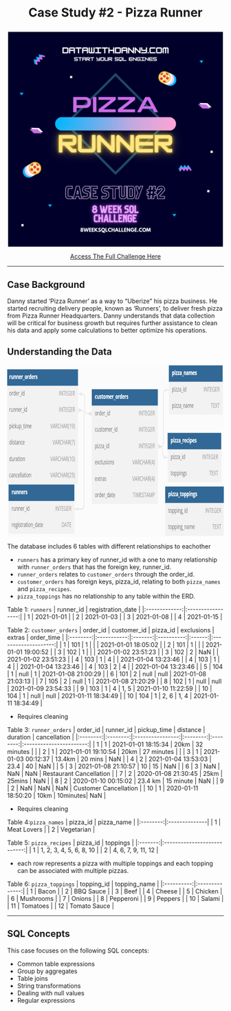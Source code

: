 # <p align="center"> Case Study #2 - Pizza Runner
 </p>

<p align="center">  
  <img src="https://github.com/abigayl3/SQL_Challenges/blob/main/Case%20Study%20%232%20Pizza%20Runner/Images/pizza_runner_title.png" width="500" height="500" align="center">
</p>
<p align="center"> 
  <a href="https://8weeksqlchallenge.com/case-study-2/">Access The Full Challenge Here</a>
</p>


---
## Case Background

Danny started ‘Pizza Runner’ as a way to “Uberize” his pizza business. He started recruiting delivery people, known as ‘Runners’, to deliver fresh pizza from Pizza Runner Headquarters. Danny understands that data collection will be critical for business growth but requires further assistance to clean his data and apply some calculations to better optimize his operations.

## Understanding the Data
<p align="center">  
<img  src="https://github.com/abigayl3/SQL_Challenges/blob/main/Case%20Study%20%232%20Pizza%20Runner/Images/ERD_PizzaRunner.png" width="700" height="400" align="center">
</p>

The database includes 6 tables with different relationships to eachother
- `runners` has a primary key of runner_id with a one to many relationship with `runner_orders` that has the foreign key, runner_id.
- `runner_orders` relates to `customer_orders` through the order_id.
- `customer_orders` has foreign keys, pizza_id, relating to both `pizza_names` and `pizza_recipes`.
- `pizza_toppings` has no relationship to any table within the ERD. 

Table 1: `runners`
|   runner_id   | registration_date |
|:-------------:|:-----------------:|
|       1       |   2021-01-01      |
|       2       |   2021-01-03      |
|       3       |   2021-01-08      |
|       4       |   2021-01-15      |

Table 2: `customer_orders`
| order_id | customer_id | pizza_id | exclusions | extras |      order_time      |
|:--------:|:-----------:|:-------:|:----------:|:------:|:--------------------:|
|    1     |     101     |    1    |            |        |  2021-01-01 18:05:02 |
|    2     |     101     |    1    |            |        |  2021-01-01 19:00:52 |
|    3     |     102     |    1    |            |        |  2021-01-02 23:51:23 |
|    3     |     102     |    2    |    NaN     |        |  2021-01-02 23:51:23 |
|    4     |     103     |    1    |     4      |        |  2021-01-04 13:23:46 |
|    4     |     103     |    1    |     4      |        |  2021-01-04 13:23:46 |
|    4     |     103     |    2    |     4      |        |  2021-01-04 13:23:46 |
|    5     |     104     |    1    |   null     |   1    |  2021-01-08 21:00:29 |
|    6     |     101     |    2    |   null     |  null  |  2021-01-08 21:03:13 |
|    7     |     105     |    2    |   null     |   1    |  2021-01-08 21:20:29 |
|    8     |     102     |    1    |   null     |  null  |  2021-01-09 23:54:33 |
|    9     |     103     |    1    |     4      | 1, 5   |  2021-01-10 11:22:59 |
|    10    |     104     |    1    |   null     |  null  |  2021-01-11 18:34:49 |
|    10    |     104     |    1    |   2, 6     | 1, 4   |  2021-01-11 18:34:49 |
- Requires cleaning

Table 3: `runner_orders`
| order_id | runner_id |    pickup_time    | distance | duration |       cancellation      |
|:--------:|:--------:|:----------------:|:--------:|:--------:|:-----------------------:|
|    1     |     1    | 2021-01-01 18:15:34 |   20km   | 32 minutes |             |
|    2     |     1    | 2021-01-01 19:10:54 |   20km   | 27 minutes |             |
|    3     |     1    | 2021-01-03 00:12:37 |  13.4km  |  20 mins  |            NaN          |
|    4     |     2    | 2021-01-04 13:53:03 |   23.4   |    40    |            NaN          |
|    5     |     3    | 2021-01-08 21:10:57 |    10    |    15    |            NaN          |
|    6     |     3    |        NaN        |    NaN   |    NaN   | Restaurant Cancellation |
|    7     |     2    | 2020-01-08 21:30:45 |   25km   |  25mins  |            NaN          |
|    8     |     2    | 2020-01-10 00:15:02 |  23.4 km | 15 minute |            NaN          |
|    9     |     2    |        NaN        |    NaN   |    NaN   | Customer Cancellation   |
|    10    |     1    | 2020-01-11 18:50:20 |   10km   | 10minutes|            NaN          |
- Requires cleaning

Table 4:`pizza_names`
| pizza_id | pizza_name     |
|:--------:|:--------------|
| 1        | Meat Lovers    |
| 2        | Vegetarian     |

Table 5: `pizza_recipes`
| pizza_id |          toppings           |
|:-------:|:---------------------------:|
|    1    | 1, 2, 3, 4, 5, 6, 8, 10      |
|    2    | 4, 6, 7, 9, 11, 12           |
- each row represents a pizza with multiple toppings and each topping can be associated with multiple pizzas. 

Table 6: `pizza_toppings`
| topping_id | topping_name   |
|:----------:|:--------------:|
|     1      |     Bacon      |
|     2      |   BBQ Sauce    |
|     3      |      Beef      |
|     4      |     Cheese     |
|     5      |     Chicken    |
|     6      |    Mushrooms   |
|     7      |     Onions     |
|     8      |    Pepperoni   |
|     9      |     Peppers    |
|     10     |     Salami     |
|     11     |    Tomatoes    |
|     12     |  Tomato Sauce  |

---

## SQL Concepts

This case focuses on the following SQL concepts:
- Common table expressions
- Group by aggregates
- Table joins
- String transformations
- Dealing with null values
- Regular expressions
